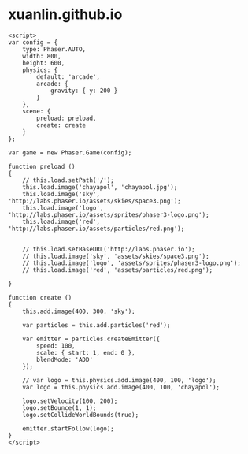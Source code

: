 # xuanlin.github.io
<!DOCTYPE html>
<html>
<head>
    <script src="https://cdn.jsdelivr.net/npm/phaser@3.15.1/dist/phaser-arcade-physics.min.js"></script>
</head>
<body>

    <script>
    var config = {
        type: Phaser.AUTO,
        width: 800,
        height: 600,
        physics: {
            default: 'arcade',
            arcade: {
                gravity: { y: 200 }
            }
        },
        scene: {
            preload: preload,
            create: create
        }
    };

    var game = new Phaser.Game(config);

    function preload ()
    {
        // this.load.setPath('/');
        this.load.image('chayapol', 'chayapol.jpg');
        this.load.image('sky', 'http://labs.phaser.io/assets/skies/space3.png');
        this.load.image('logo', 'http://labs.phaser.io/assets/sprites/phaser3-logo.png');
        this.load.image('red', 'http://labs.phaser.io/assets/particles/red.png');


        // this.load.setBaseURL('http://labs.phaser.io');
        // this.load.image('sky', 'assets/skies/space3.png');
        // this.load.image('logo', 'assets/sprites/phaser3-logo.png');
        // this.load.image('red', 'assets/particles/red.png');

    }

    function create ()
    {
        this.add.image(400, 300, 'sky');

        var particles = this.add.particles('red');

        var emitter = particles.createEmitter({
            speed: 100,
            scale: { start: 1, end: 0 },
            blendMode: 'ADD'
        });

        // var logo = this.physics.add.image(400, 100, 'logo');
        var logo = this.physics.add.image(400, 100, 'chayapol');

        logo.setVelocity(100, 200);
        logo.setBounce(1, 1);
        logo.setCollideWorldBounds(true);

        emitter.startFollow(logo);
    }
    </script>

</body>
</html>

